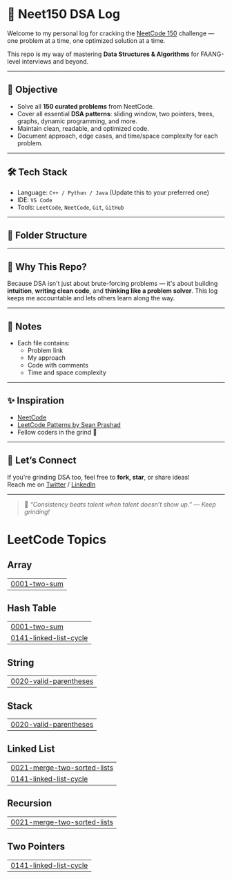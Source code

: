 # 🧠 Neet150 DSA Log

Welcome to my personal log for cracking the [NeetCode 150](https://neetcode.io/practice) challenge — one problem at a time, one optimized solution at a time.

This repo is my way of mastering **Data Structures & Algorithms** for FAANG-level interviews and beyond.

---

## 🚀 Objective

- Solve all **150 curated problems** from NeetCode.
- Cover all essential **DSA patterns**: sliding window, two pointers, trees, graphs, dynamic programming, and more.
- Maintain clean, readable, and optimized code.
- Document approach, edge cases, and time/space complexity for each problem.

---

## 🛠️ Tech Stack

- Language: `C++ / Python / Java` (Update this to your preferred one)
- IDE: `VS Code`
- Tools: `LeetCode`, `NeetCode`, `Git`, `GitHub`

---

## 📁 Folder Structure


---


## 🧠 Why This Repo?

Because DSA isn't just about brute-forcing problems — it's about building **intuition**, **writing clean code**, and **thinking like a problem solver**. This log keeps me accountable and lets others learn along the way.

---

## 📌 Notes

- Each file contains:
  - Problem link
  - My approach
  - Code with comments
  - Time and space complexity

---

## ✨ Inspiration

- [NeetCode](https://neetcode.io/)
- [LeetCode Patterns by Sean Prashad](https://seanprashad.com/leetcode-patterns/)
- Fellow coders in the grind 💪

---

## 🙌 Let’s Connect

If you're grinding DSA too, feel free to **fork, star**, or share ideas!  
Reach me on [Twitter](https://twitter.com/kartGeek) / [LinkedIn](https://www.linkedin.com/in/karthik-suresh007/)

---

> 🧠 *“Consistency beats talent when talent doesn’t show up.” — Keep grinding!*

<!---LeetCode Topics Start-->
# LeetCode Topics
## Array
|  |
| ------- |
| [0001-two-sum](https://github.com/karthiksuresh007/neet150-dsa-log/tree/master/0001-two-sum) |
## Hash Table
|  |
| ------- |
| [0001-two-sum](https://github.com/karthiksuresh007/neet150-dsa-log/tree/master/0001-two-sum) |
| [0141-linked-list-cycle](https://github.com/karthiksuresh007/neet150-dsa-log/tree/master/0141-linked-list-cycle) |
## String
|  |
| ------- |
| [0020-valid-parentheses](https://github.com/karthiksuresh007/neet150-dsa-log/tree/master/0020-valid-parentheses) |
## Stack
|  |
| ------- |
| [0020-valid-parentheses](https://github.com/karthiksuresh007/neet150-dsa-log/tree/master/0020-valid-parentheses) |
## Linked List
|  |
| ------- |
| [0021-merge-two-sorted-lists](https://github.com/karthiksuresh007/neet150-dsa-log/tree/master/0021-merge-two-sorted-lists) |
| [0141-linked-list-cycle](https://github.com/karthiksuresh007/neet150-dsa-log/tree/master/0141-linked-list-cycle) |
## Recursion
|  |
| ------- |
| [0021-merge-two-sorted-lists](https://github.com/karthiksuresh007/neet150-dsa-log/tree/master/0021-merge-two-sorted-lists) |
## Two Pointers
|  |
| ------- |
| [0141-linked-list-cycle](https://github.com/karthiksuresh007/neet150-dsa-log/tree/master/0141-linked-list-cycle) |
<!---LeetCode Topics End-->
